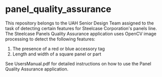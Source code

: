 # panel_quality_assurance
This repository belongs to the UAH Senior Design Team assigned to the task of detecting certain features for Steelcase Corporation's panels line. The Steelcase Panels Quality Assurance application uses OpenCV image processing to detect the following features:
1. The presence of a red or blue accessory tag
2. Length and width of a square panel or part

See UsersManual.pdf for detailed instructions on how to use the Panel Quality Assurance application. 
